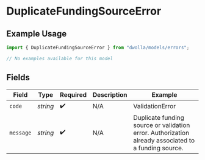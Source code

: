 # DuplicateFundingSourceError

## Example Usage

```typescript
import { DuplicateFundingSourceError } from "dwolla/models/errors";

// No examples available for this model
```

## Fields

| Field                                                                                               | Type                                                                                                | Required                                                                                            | Description                                                                                         | Example                                                                                             |
| --------------------------------------------------------------------------------------------------- | --------------------------------------------------------------------------------------------------- | --------------------------------------------------------------------------------------------------- | --------------------------------------------------------------------------------------------------- | --------------------------------------------------------------------------------------------------- |
| `code`                                                                                              | *string*                                                                                            | :heavy_check_mark:                                                                                  | N/A                                                                                                 | ValidationError                                                                                     |
| `message`                                                                                           | *string*                                                                                            | :heavy_check_mark:                                                                                  | N/A                                                                                                 | Duplicate funding source or validation error. Authorization already associated to a funding source. |